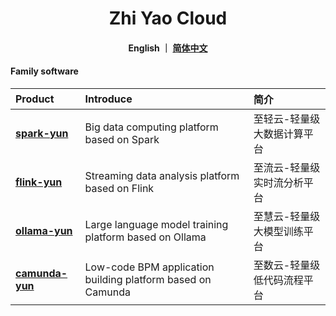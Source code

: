 <h1 align="center">
   Zhi Yao Cloud
</h1>

<h4 align="center">
   English ｜ <a href="https://gitee.com/isxcode">简体中文</a>
</h4> 

#### Family software

| Product                                            | Introduce                                                   | 简介             |
|:---------------------------------------------------|:------------------------------------------------------------|:---------------| 
| [ **spark-yun** ](https://zhiqingyun.isxcode.com)  | Big data computing platform based on Spark                  | 至轻云-轻量级大数据计算平台 | 
| [ **flink-yun** ](https://zhiliuyun.isxcode.com)   | Streaming data analysis platform based on Flink             | 至流云-轻量级实时流分析平台 | 
| [ **ollama-yun** ](https://zhihuiyun.isxcode.com)  | Large language model training platform based on Ollama      | 至慧云-轻量级大模型训练平台 | 
| [ **camunda-yun** ](https://zhishuyun.isxcode.com) | Low-code BPM application building platform based on Camunda | 至数云-轻量级低代码流程平台 |
